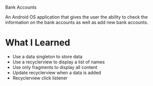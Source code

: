 Bank Accounts

An Android OS application that gives the user the ability to check the information on the bank accounts as well as 
add new bank accounts.

# What I Learned

* Use a data singleton to store data
* Use a recyclerview to display a list of names
* Use only fragments to display all content
* Update recyclerview when a data is added
* Recyclerview click listener
